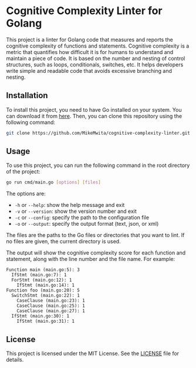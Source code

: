 
# Cognitive Complexity Linter for Golang

This project is a linter for Golang code that measures and reports the cognitive complexity of functions and statements. Cognitive complexity is a metric that quantifies how difficult it is for humans to understand and maintain a piece of code. It is based on the number and nesting of control structures, such as loops, conditionals, switches, etc. It helps developers write simple and readable code that avoids excessive branching and nesting.

## Installation

To install this project, you need to have Go installed on your system. You can download it from [here](https://golang.org/dl/).
Then, you can clone this repository using the following command:

```bash
git clone https://github.com/MikeMwita/cognitive-complexity-linter.git
```

## Usage

To use this project, you can run the following command in the root directory of the project:

```bash
go run cmd/main.go [options] [files]
```

The options are:

- `-h` or `--help`: show the help message and exit
- `-v` or `--version`: show the version number and exit
- `-c` or `--config`: specify the path to the configuration file
- `-o` or `--output`: specify the output format (text, json, or xml)

The files are the paths to the Go files or directories that you want to lint. If no files are given, the current directory is used.

The output will show the cognitive complexity score for each function and statement, along with the line number and the file name. For example:

```
Function main (main.go:5): 3
  IfStmt (main.go:7): 1
  ForStmt (main.go:12): 1
    IfStmt (main.go:14): 1
Function foo (main.go:20): 5
  SwitchStmt (main.go:22): 1
    CaseClause (main.go:23): 1
    CaseClause (main.go:25): 1
    CaseClause (main.go:27): 1
  IfStmt (main.go:30): 1
    IfStmt (main.go:31): 1
```




## License

This project is licensed under the MIT License. See the [LICENSE](https://github.com/your-username/cognitive-complexity-linter/blob/main/LICENSE) file for details.



